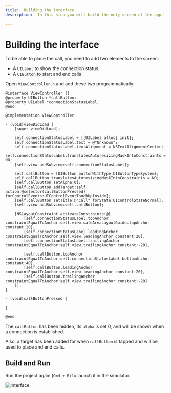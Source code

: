 ```yaml
---
title:  Building the interface
description:  In this step you will build the only screen of the app.

---
```


Building the interface
======================

To be able to place the call, you need to add two elements to the screen:

* A `UILabel` to show the connection status
* A `UIButton` to start and end calls

Open `ViewController.h` and add these two programmatically:

```objective_c
@interface ViewController ()
@property UIButton *callButton;
@property UILabel *connectionStatusLabel;
@end

@implementation ViewController

- (void)viewDidLoad {
    [super viewDidLoad];
    
    self.connectionStatusLabel = [[UILabel alloc] init];
    self.connectionStatusLabel.text = @"Unknown";
    self.connectionStatusLabel.textAlignment = NSTextAlignmentCenter;
    self.connectionStatusLabel.translatesAutoresizingMaskIntoConstraints = NO;
    [self.view addSubview:self.connectionStatusLabel];
    
    self.callButton = [UIButton buttonWithType:UIButtonTypeSystem];
    self.callButton.translatesAutoresizingMaskIntoConstraints = NO;
    [self.callButton setAlpha:0];
    [self.callButton addTarget:self action:@selector(callButtonPressed) forControlEvents:UIControlEventTouchUpInside];
    [self.callButton setTitle:@"Call" forState:UIControlStateNormal];
    [self.view addSubview:self.callButton];
    
    [NSLayoutConstraint activateConstraints:@[
        [self.connectionStatusLabel.topAnchor constraintEqualToAnchor:self.view.safeAreaLayoutGuide.topAnchor constant:20],
        [self.connectionStatusLabel.leadingAnchor constraintEqualToAnchor:self.view.leadingAnchor constant:20],
        [self.connectionStatusLabel.trailingAnchor constraintEqualToAnchor:self.view.trailingAnchor constant:-20],
        
        [self.callButton.topAnchor constraintEqualToAnchor:self.connectionStatusLabel.bottomAnchor constant:40],
        [self.callButton.leadingAnchor constraintEqualToAnchor:self.view.leadingAnchor constant:20],
        [self.callButton.trailingAnchor constraintEqualToAnchor:self.view.trailingAnchor constant:-20]
    ]];
}

- (void)callButtonPressed {
    
}

@end
```

The `callButton` has been hidden, its `alpha` is set 0, and will be shown when a connection is established.

Also, a target has been added for when `callButton` is tapped and will be used to place and end calls.

Build and Run
-------------

Run the project again (`Cmd + R`) to launch it in the simulator.

![Interface](/images/client-sdk/ios-voice/interface.jpg)

